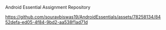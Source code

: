 Android Essential Assignment Repository


https://github.com/souravbiswas19/AndroidEssentials/assets/78258134/8452defa-ed05-4f84-9bd2-aa538f1ad71d


